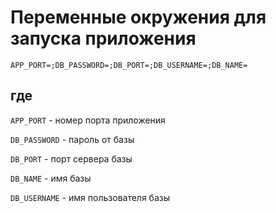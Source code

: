 # Переменные окружения для запуска приложения
```
APP_PORT=;DB_PASSWORD=;DB_PORT=;DB_USERNAME=;DB_NAME=
```
## где
`APP_PORT` - номер порта приложения

`DB_PASSWORD` - пароль от базы

`DB_PORT` - порт сервера базы

`DB_NAME` - имя базы

`DB_USERNAME` - имя пользователя базы